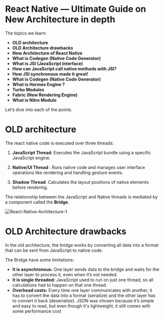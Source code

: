 # React Native — Ultimate Guide on New Architecture in depth

The topics we learn:

- **OLD architecture**
- **OLD Architecture drawbacks**
- **New Architecture of React Native**
- **What is Codegen (Native Code Generator)**
- **What is JSI (JavaScript Interface)**
- **How can JavaScript call native methods with JSI?**
- **How JSI synchronous made it great!**
- **What is Codegen (Native Code Generator)**
- **What is Hermes Engine ?**
- **Turbo Modules**
- **Fabric (New Rendering Engine)**
- **What is Nitro Module**

Let’s dive into each of the points.

# OLD architecture

The react native code is executed over three threads:

1. **JavaScript Thread**: Executes the JavaScript bundle using a specific JavaScript engine.

2. **Native/UI Thread** : Runs native code and manages user interface operations like rendering and handling gesture events.

3. **Shadow Thread**: Calculates the layout positions of native elements before rendering.

The relationship between the JavaScript and Native threads is mediated by a component called the **Bridge**.

![React-Native-Architecture-1](https://github.com/user-attachments/assets/d0ae2efd-4966-461b-b81d-a2b1718b0a65)

# OLD Architecture drawbacks

In the old architecture, the bridge works by converting all data into a format that can be sent from JavaScript to native code.

The Bridge have some limitations:

- **It is asynchronous:** One layer sends data to the bridge and waits for the other layer to process it, even when it’s not needed.
- **It is single threaded:** JavaScript used to run on just one thread, so all calculations had to happen on that one thread.
- **Overhead costs:** Every time one layer communicates with another, it has to convert the data into a format (serialize) and the other layer has to convert it back (deserialize). JSON was chosen because it’s simple and easy to read, but even though it's lightweight, it still comes with some performance cost
